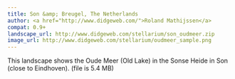 ```yaml
---
title: Son &amp; Breugel, The Netherlands
author: <a href="http://www.didgeweb.com/">Roland Mathijssen</a>
compat: 0.9+
landscape_url: http://www.didgeweb.com/stellarium/son_oudmeer.zip
image_url: http://www.didgeweb.com/stellarium/oudmeer_sample.png
---
```

This landscape shows the Oude Meer (Old Lake) in the Sonse Heide in Son (close to Eindhoven). (file is 5.4 MB)